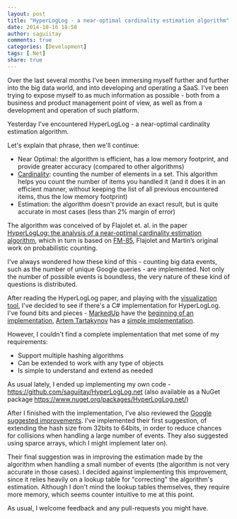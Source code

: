 ```yaml
---
layout: post
title: "HyperLogLog - a near-optimal cardinality estimation algorithm"
date: 2014-10-16 18:58
author: saguiitay
comments: true
categories: [Development]
tags: [.Net]
share: true
---
```

Over the last several months I've been immersing myself further and further into the big data world, and into developing and operating a SaaS. I've been trying to
expose myself to as much information as possible - both from a business and product management point of view, as well as from a development and operation of such
platform.

Yesterday I've encountered HyperLogLog - a near-optimal cardinality estimation algorithm.

Let's explain that phrase, then we'll continue:

- Near Optimal: the algorithm is efficient, has a low memory footprint, and provide greater accuracy (compared to other algorithms)
- [Cardinality](http://en.wikipedia.org/wiki/Cardinality): counting the number of elements in a set. This algorithm helps you count the number of items you handled
it (and it does it in an efficient manner, without keeping the list of all previous encountered items, thus the low memory footprint)
- Estimation: the algorithm doesn't provide an exact result, but is quite accurate in most cases (less than 2% margin of error)

The algorithm was conceived of by Flajolet et. al. in the paper [HyperLogLog: the analysis of a near-optimal cardinality estimation algorithm](http://algo.inria.fr/flajolet/Publications/FlFuGaMe07.pdf), 
which in turn is based on [FM-85](http://algo.inria.fr/flajolet/Publications/FlMa85.pdf), Flajolet and Martin’s original work on probabilistic counting.

I've always wondered how these kind of this - counting big data events, such as the number of unique Google queries - are implemented. Not only the number of possible
events is boundless, the very nature of these kind of questions is distributed.

After reading the HyperLogLog paper, and playing with the [visualization tool](http://content.research.neustar.biz/blog/hll.html), I've decided to see if there's a C#
implementation for HyperLogLog. I've found bits and pieces - [MarkedUp](http://www.markedup.com) have the [beginning of an implementation](https://github.com/markedup-mobi/openmetrics),
[Artem Tartakynov](https://github.com/tartakynov) has a [simple implementation](https://github.com/tartakynov/hyperloglog).

However, I couldn't find a complete implementation that met some of my requirements:

- Support multiple hashing algorithms
- Can be extended to work with any type of objects
- Is simple to understand and extend as needed

As usual lately, I ended up implementing my own code - <https://github.com/saguiitay/HyperLogLog.net> (also available as a NuGet package <https://www.nuget.org/packages/HyperLogLog.net/>)

After I finished with the implementation, I've also reviewed the [Google suggested improvements](http://research.google.com/pubs/pub40671.html). I've implemented their
first suggestion, of extending the hash size from 32bits to 64bits, in order to reduce chances for collisions when handling a large number of events. They also
suggested using sparce arrays, which I might implement later on).

Their final suggestion was in improving the estimation made by the algorithm when handling a small number of events (the algorithm is not very accurate in those cases).
I decided against implementing this improvement, since it relies heavily on a lookup table for "correcting" the algorithm's estimation. Although I don't mind the lookup
tables themselves, they require more memory, which seems counter intuitive to me at this point.

As usual, I welcome feedback and any pull-requests you might have.